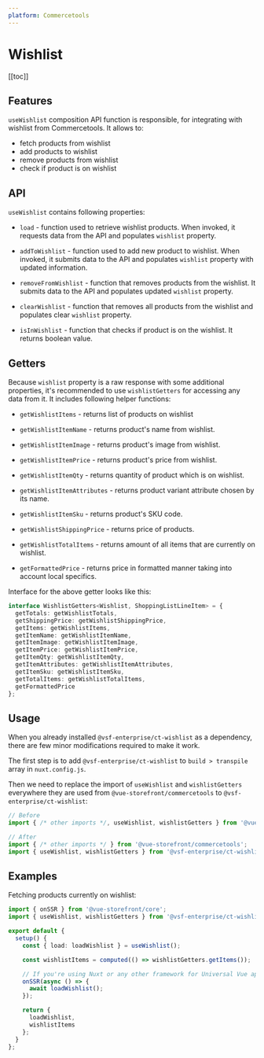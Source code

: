 ```yaml
---
platform: Commercetools
---
```


# Wishlist

[[toc]]

## Features

`useWishlist` composition API function is responsible, for integrating with wishlist from Commercetools. It allows to:

- fetch products from wishlist
- add products to wishlist
- remove products from wishlist
- check if product is on wishlist

## API

`useWishlist` contains following properties:

- `load` - function used to retrieve wishlist products. When invoked, it requests data from the API and populates `wishlist` property.

- `addToWishlist` - function used to add new product to wishlist. When invoked, it submits data to the API and populates `wishlist` property with updated information.

- `removeFromWishlist` - function that removes products from the wishlist. It submits data to the API and populates updated `wishlist` property.

- `clearWishlist` - function that removes all products from the wishlist and populates clear `wishlist` property.

- `isInWishlist` - function that checks if product is on the wishlist. It returns boolean value.

## Getters

Because `wishlist` property is a raw response with some additional properties, it's recommended to use `wishlistGetters` for accessing any data from it. It includes following helper functions:

- `getWishlistItems` - returns list of products on wishlist

- `getWishlistItemName` - returns product's name from wishlist.

- `getWishlistItemImage` - returns product's image from wishlist.

- `getWishlistItemPrice` - returns product's price from wishlist.

- `getWishlistItemQty` - returns quantity of product which is on wishlist.

- `getWishlistItemAttributes` - returns product variant attribute chosen by its name.

- `getWishlistItemSku` - returns product's SKU code.

- `getWishlistShippingPrice` - returns price of products.

- `getWishlistTotalItems` - returns amount of all items that are currently on wishlist.

- `getFormattedPrice` - returns price in formatted manner taking into account local specifics.

Interface for the above getter looks like this:

```typescript
interface WishlistGetters<Wishlist, ShoppingListLineItem> = {
  getTotals: getWishlistTotals,
  getShippingPrice: getWishlistShippingPrice,
  getItems: getWishlistItems,
  getItemName: getWishlistItemName,
  getItemImage: getWishlistItemImage,
  getItemPrice: getWishlistItemPrice,
  getItemQty: getWishlistItemQty,
  getItemAttributes: getWishlistItemAttributes,
  getItemSku: getWishlistItemSku,
  getTotalItems: getWishlistTotalItems,
  getFormattedPrice
};
```

## Usage

When you already installed `@vsf-enterprise/ct-wishlist` as a dependency, there are few minor modifications required to make it work.

The first step is to add `@vsf-enterprise/ct-wishlist` to `build > transpile` array in `nuxt.config.js`.

Then we need to replace the import of `useWishlist` and `wishlistGetters` everywhere they are used from `@vue-storefront/commercetools` to `@vsf-enterprise/ct-wishlist`:

```javascript
// Before
import { /* other imports */, useWishlist, wishlistGetters } from '@vue-storefront/commercetools';

// After
import { /* other imports */ } from '@vue-storefront/commercetools';
import { useWishlist, wishlistGetters } from '@vsf-enterprise/ct-wishlist';
```

## Examples

Fetching products currently on wishlist:

```typescript
import { onSSR } from '@vue-storefront/core';
import { useWishlist, wishlistGetters } from '@vsf-enterprise/ct-wishlist';

export default {
  setup() {
    const { load: loadWishlist } = useWishlist();

    const wishlistItems = computed(() => wishlistGetters.getItems());

    // If you're using Nuxt or any other framework for Universal Vue apps
    onSSR(async () => {
      await loadWishlist();
    });

    return {
      loadWishlist,
      wishlistItems
    };
  }
};
```
